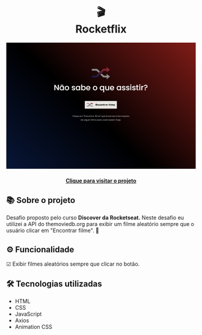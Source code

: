 <h1 align="center">
  🎬<br>Rocketflix
</h1>

<div align="center">
  <img src="./assets/images/project-view.png" alt="Imagem do projeto Rocketflix">
</div>

<h4 align="center"><a href="https://rocketflix-hazel.vercel.app/">Clique para visitar o projeto</a></h4>

## 📚 Sobre o projeto

Desafio proposto pelo curso <strong>Discover da Rocketseat.</strong> Neste desafio eu utilizei a API do themoviedb.org para exibir um filme aleatório sempre que o usuário clicar em "Encontrar filme". 🚀

## ⚙️ Funcionalidade

☑︎ Exibir filmes aleatórios sempre que clicar no botão.

## 🛠️ Tecnologias utilizadas

- HTML
- CSS
- JavaScript
- Axios
- Animation CSS
